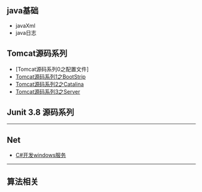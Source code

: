 

## java基础
* javaXml
* java日志

## Tomcat源码系列
* [Tomcat源码系列0之配置文件]
* [Tomcat源码系列1之BootStrip](Doc\\Tomcat-BootStrip.md)
* [Tomcat源码系列2之Catalina](Doc\Tomcat-Catalina.md)
* [Tomcat源码系列3之Server](Doc\Tomcat-StandardServer.md)
## Junit 3.8 源码系列

***
## Net
* [C#开发windows服务](Doc\windows-service.md)

***
## 算法相关